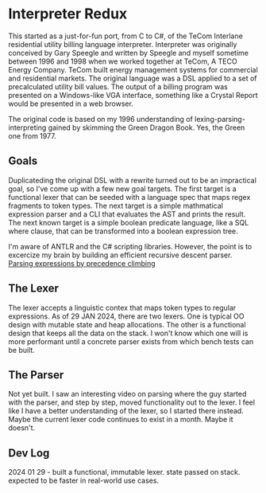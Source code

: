 # Interpreter Redux
This started as a just-for-fun port, from C to C#, of the TeCom Interlane residential utility billing language interpreter. Interpreter was originally conceived by Gary Speegle and written by Speegle and myself sometime between 1996 and 1998 when we worked together at TeCom, A TECO Energy Company. TeCom built energy management systems for commercial and residential markets. The original language was a DSL applied to a set of precalculated utility bill values. The output of a billing program was presented on a Windows-like VGA interface, something like a Crystal Report would be presented in a web browser.

The original code is based on my 1996 understanding of lexing-parsing-interpreting gained by skimming the Green Dragon Book. Yes, the Green one from 1977.

## Goals
Duplicateding the original DSL with a rewrite turned out to be an impractical goal, so I've come up with a few new goal targets. The first target is a functional lexer that can be seeded with a language spec that maps regex fragments to token types. The next target is a simple mathmatical expression parser and a CLI that evaluates the AST and prints the result. The next known target is a simple boolean predicate language, like a SQL where clause, that can be transformed into a boolean expression tree.

I'm aware of ANTLR and the C# scripting libraries. However, the point is to excercize my brain by building an efficient recursive descent parser.
[Parsing expressions by precedence climbing](https://eli.thegreenplace.net/2012/08/02/parsing-expressions-by-precedence-climbing)

## The Lexer
The lexer accepts a linguistic contex that maps token types to regular expressions. As of 29 JAN 2024, there are two lexers. One is typical OO design with mutable state and heap allocations. The other is a functional design that keeps all the data on the stack. I won't know which one will is more performant until a concrete parser exists from which bench tests can be built.

## The Parser
Not yet built. I saw an interesting video on parsing where the guy started with the parser, and step by step, moved functionality out to the lexer. I feel like I have a better understanding of the lexer, so I started there instead. Maybe the current lexer code continues to exist in a month. Maybe it doesn't.

## Dev Log
2024 01 29 - built a functional, immutable lexer. state passed on stack. expected to be faster in real-world use cases.
